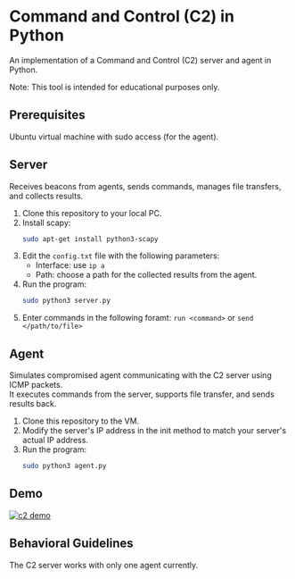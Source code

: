 
# Command and Control (C2) in Python

An implementation of a Command and Control (C2) server and agent in Python.

Note: This tool is intended for educational purposes only.

## Prerequisites
Ubuntu virtual machine with sudo access (for the agent).

## Server

Receives beacons from agents, sends commands, manages file transfers, and collects results.

1. Clone this repository to your local PC.
2. Install scapy: 
   ```bash
   sudo apt-get install python3-scapy
   ```
3. Edit the `config.txt` file with the following parameters:
     * Interface: use ```ip a``` 
     * Path: choose a path for the collected results from the agent.
4. Run the program:
   ```bash
   sudo python3 server.py
   ```
5. Enter commands in the following foramt: `run <command>` or `send </path/to/file>`


## Agent

Simulates compromised agent communicating with the C2 server using ICMP packets.<br>
It executes commands from the server, supports file transfer, and sends results back.

1. Clone this repository to the VM. 
2. Modify the server's IP address in the init method to match your server's actual IP address.
3. Run the program:
   ```bash
   sudo python3 agent.py
   ```
## Demo

[![c2 demo](https://res.cloudinary.com/marcomontalbano/image/upload/v1692620795/video_to_markdown/images/youtube--pY6tInde0ak-c05b58ac6eb4c4700831b2b3070cd403.jpg)](https://www.youtube.com/watch?v=pY6tInde0ak "c2 demo")


## Behavioral Guidelines

The C2 server works with only one agent currently.


